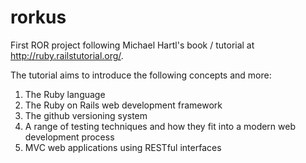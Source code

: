 rorkus
======

First ROR project following Michael Hartl's book / tutorial at http://ruby.railstutorial.org/.

The tutorial aims to introduce the following concepts and more:

1. The Ruby language
2. The Ruby on Rails web development framework
3. The github versioning system
4. A range of testing techniques and how they fit into a modern web development process
5. MVC web applications using RESTful interfaces
